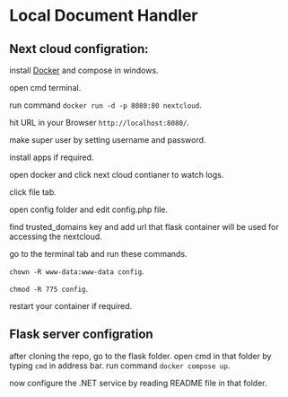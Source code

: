 # Local Document Handler


## Next cloud configration:

install [Docker](https://www.docker.com) and compose in windows.

open cmd terminal.

run command ```docker run -d -p 8080:80 nextcloud```.

hit URL in your Browser ```http://localhost:8080/```.

make super user by setting username and password.

install apps if required.

open docker and click next cloud contianer to watch logs.

click file tab.

open config folder and edit config.php file.

find trusted_domains key and add url that flask container will be used for accessing the nextcloud.

go to the terminal tab and run these commands.

```chown -R www-data:www-data config```.

```chmod -R 775 config```.

restart your container if required.


## Flask server configration


after cloning the repo, go to the flask folder.
open cmd in that folder by typing ```cmd``` in address bar.
run command ```docker compose up```.

now configure the .NET service by reading README file in that folder.